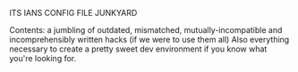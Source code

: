 ITS IANS CONFIG FILE JUNKYARD


Contents: a jumbling of outdated, mismatched, mutually-incompatible and incomprehensibly written hacks (if we were to use them all)
Also everything necessary to create a pretty sweet dev environment if you know what you're looking for.
